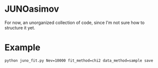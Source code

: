 # JUNOasimov

For now, an unorganized collection of code, since I'm not sure how to structure it yet.

# Example

```console
python juno_fit.py Nev=10000 fit_method=chi2 data_method=sample save
```
